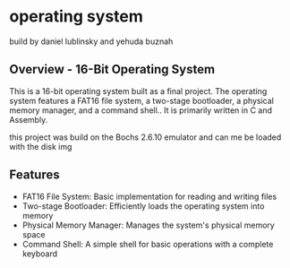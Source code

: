# operating system
build by daniel lublinsky and yehuda buznah


## Overview - 16-Bit Operating System
This is a 16-bit operating system built as a final project. The operating system features a FAT16 file system, a two-stage bootloader, a physical memory manager, and a command shell.. It is primarily written in C and Assembly.

this project was build on the Bochs 2.6.10 emulator and can me be loaded with the disk img 

## Features
* FAT16 File System: Basic implementation for reading and writing files
* Two-stage Bootloader: Efficiently loads the operating system into memory
* Physical Memory Manager: Manages the system's physical memory space
* Command Shell: A simple shell for basic operations with a complete keyboard
